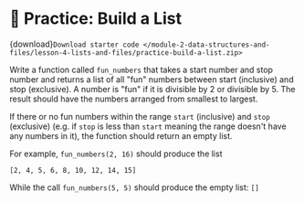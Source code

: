 # 🚧 Practice: Build a List

{download}`Download starter code </module-2-data-structures-and-files/lesson-4-lists-and-files/practice-build-a-list.zip>`

Write a function called `fun_numbers` that takes a start number and stop number and returns a list of all "fun" numbers between start (inclusive) and stop (exclusive). A number is "fun" if it is divisible by 2 or divisible by 5. The result should have the numbers arranged from smallest to largest.  

If there or no fun numbers within the range `start` (inclusive) and `stop` (exclusive) (e.g. if `stop` is less than `start` meaning the range doesn't have any numbers in it), the function should return an empty list.  

For example, `fun_numbers(2, 16)` should produce the list  

```text
[2, 4, 5, 6, 8, 10, 12, 14, 15]
````

While the call `fun_numbers(5, 5)` should produce the empty list: `[]`   

